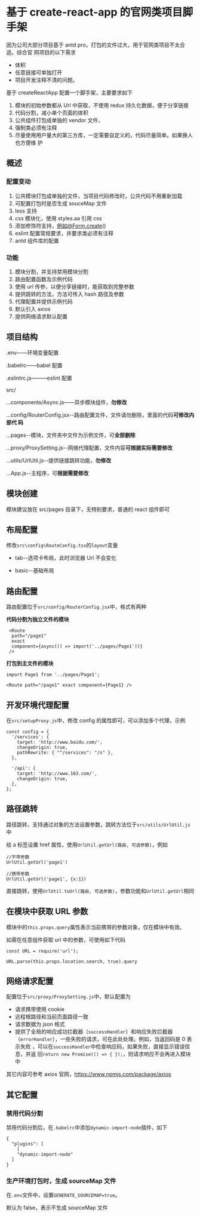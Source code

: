 # 基于 create-react-app 的官网类项目脚手架

因为公司大部分项目基于 antd pro，打包的文件过大，用于官网类项目不太合适。综合官
网项目的以下需求

- 体积
- 任意链接可单独打开
- 项目开发注释不清的问题。

基于 createReactApp 配置一个脚手架，主要要求如下

1. 模块的初始参数都从 Url 中获取，不使用 redux 持久化数据，便于分享链接
1. 代码分割，减小单个页面的体积
1. 公共组件打包成单独的 vendor 文件，
1. 强制类必须有注释
1. 尽量使用用户量大的第三方库，一定需要自定义的，代码尽量简单。如果换人也方便维
   护

## 概述

### 配置变动

1. 公共模块打包成单独的文件，当项目代码修改时，公共代码不用重新加载
1. 可配置打包时是否生成 souceMap 文件
1. less 支持
1. css 模块化，使用 styles.aa 引用 css
1. 添加修饰符支持，例如@Form.create()
1. eslint 配置常规要求，并要求类必须有注释
1. antd 组件库的配置

### 功能

1. 模块分割，并支持禁用模块分割
1. 路由配置函数及示例代码
1. 使用 url 传参，以便分享链接时，能获取到完整参数
1. 提供跳转的方法，方法可传入 hash 路径及参数
1. 代理配置并提供示例代码
1. 默认引入 axios
1. 提供网络请求默认配置

## 项目结构

.env——环境变量配置

.babelrc——babel 配置

.eslintrc.js———eslint 配置

src/

...components/Async.js——异步模块组件，**勿修改**

...config/RouterConfig.jsx--路由配置文件，文件请勿删除，里面的代码**可修改内部代
码**

...pages--模块，文件夹中文件为示例文件，可**全部删除**

...proxy/ProxySetting.js--网络代理配置，文件内容**可根据实际需要修改**

...utils/UrlUtil.js--提供链接跳转功能，**勿修改**

...App.js--主程序，可**根据需要修改**

## 模块创建

模块建议放在 src/pages 目录下，无特别要求，普通的 react 组件即可

## 布局配置

修改`src\config\RouteConfig.tsx`的`layout`变量

- tab--选项卡布局，此时浏览器 Url 不会变化

* basic--基础布局

## 路由配置

路由配置位于`src/config/RouterConfig.jsx`中，格式有两种

**代码分割为独立文件的模块**

```
 <Route
  path="/page1"
  exact
  component={async(() => import('../pages/Page1'))}
 />
```

**打包到主文件的模块**

```
import Page1 from '../pages/Page1';

<Route path="/page1" exact component={Page1} />
```

## 开发环境代理配置

在`src/setupProxy.js`中，修改 config 的属性即可，可以添加多个代理，示例

```
const config = {
  '/services': {
    target: 'http://www.baidu.com/',
    changeOrigin: true,
    pathRewrite: { "^/services": "/s" },
  },

  '/api': {
    target: 'http://www.163.com/',
    changeOrigin: true,
  },
};
```

## 路径跳转

路径跳转，支持通过对象的方法设置参数，跳转方法位于`src/utils/UrlUtil.js`中

给 a 标签设置 href 属性，使用`UrlUtil.getUrl(路由, 可选参数)`，例如

```
//不带参数
UrlUtil.getUrl('page1')

//携带参数
UrlUtil.getUrl('page1', {x:1})
```

直接跳转，使用`UrlUtil.toUrl(路由, 可选参数)`，参数功能和`UrlUtil.getUrl`相同

## 在模块中获取 URL 参数

模块中的`this.props.query`属性表示当前携带的参数对象，仅在模块中有效。

如需在任意组件获取 url 中的参数，可使用如下代码

```
const URL = require('url');

URL.parse(this.props.location.search, true).query
```

## 网络请求配置

配置位于`src/proxy/ProxySetting.js`中，默认配置为

- 请求携带使用 cookie
- 远程根路径和当前页面路径一致
- 请求数据为 json 格式
- 提供了全局的响应成功拦截器（`successHandler`）和响应失败拦截器
  （`errorHandler`），一些失败的请求，可在此处处理。例如，当返回码是 0 表示失败
  ，可以在`successHandler`中检查响应码，如果失败，直接显示错误信息，并返
  回`return new Promise(() => { });`，则请求响应不会再进入模块中

其它内容可参考 axios 官网，https://www.npmjs.com/package/axios

## 其它配置

### 禁用代码分割

禁用代码分割后，在`.babelrc`中添加`dynamic-import-node`插件，如下

```
{
  "plugins": [
    [
    "dynamic-import-node"
  ]
}
```

### 生产环境打包时，生成 sourceMap 文件

在`.env`文件中，设置`GENERATE_SOURCEMAP=true`。

默认为 false，表示不生成 sourceMap 文件
